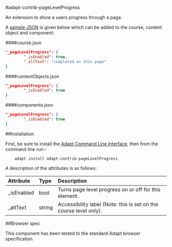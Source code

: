 #adapt-contrib-pageLevelProgress

An extension to show a users progress through a page.

A [sample JSON](https://github.com/adaptlearning/adapt-contrib-pageLevelProgress/blob/master/example.json) is given below which can be added to the course, content object and component:

####course.json

```json
"_pageLevelProgress": {
        "_isEnabled": true,
        "_altText": "completed on this page"
}
```
####contentObjects.json

```json
"_pageLevelProgress": {
        "_isEnabled": true
}
```

####components.json

```json
"_pageLevelProgress": {
        "_isEnabled": true
}
```

##Installation

First, be sure to install the [Adapt Command Line Interface](https://github.com/adaptlearning/adapt-cli), then from the command line run:-

        adapt install adapt-contrib-pageLevelProgress

A description of the attributes is as follows:

| Attribute                 | Type         | Description|
| :-------------------------|:-------------|:-----------|
| _isEnabled                | bool         | Turns page level progress on or off for this element. |
| _altText               | string         | Accessibility label (Note: this is set on the course level only).|

  
##Browser spec
 
This component has been tested to the standard Adapt browser specification.
